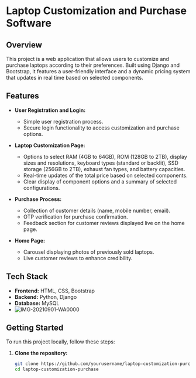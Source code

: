 # Laptop Customization and Purchase Software

## Overview
This project is a web application that allows users to customize and purchase laptops according to their preferences. Built using Django and Bootstrap, it features a user-friendly interface and a dynamic pricing system that updates in real time based on selected components.

## Features
- **User Registration and Login:** 
  - Simple user registration process.
  - Secure login functionality to access customization and purchase options.

- **Laptop Customization Page:**
  - Options to select RAM (4GB to 64GB), ROM (128GB to 2TB), display sizes and resolutions, keyboard types (standard or backlit), SSD storage (256GB to 2TB), exhaust fan types, and battery capacities.
  - Real-time updates of the total price based on selected components.
  - Clear display of component options and a summary of selected configurations.

- **Purchase Process:**
  - Collection of customer details (name, mobile number, email).
  - OTP verification for purchase confirmation.
  - Feedback section for customer reviews displayed live on the home page.

- **Home Page:**
  - Carousel displaying photos of previously sold laptops.
  - Live customer reviews to enhance credibility.

## Tech Stack
- **Frontend:** HTML, CSS, Bootstrap
- **Backend:** Python, Django
- **Database:** MySQL
- ![IMG-20210901-WA0000](https://github.com/user-attachments/assets/a6fdce76-cddb-4e13-91c9-bfed0636a2cf)

## Getting Started
To run this project locally, follow these steps:

1. **Clone the repository:**
   ```bash
   git clone https://github.com/yourusername/laptop-customization-purchase.git
   cd laptop-customization-purchase
